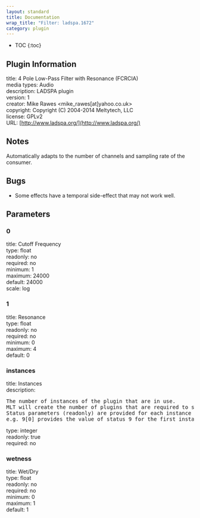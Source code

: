 ```yaml
---
layout: standard
title: Documentation
wrap_title: "Filter: ladspa.1672"
category: plugin
---
```

* TOC
{:toc}

## Plugin Information

title: 4 Pole Low-Pass Filter with Resonance (FCRCIA)  
media types:
Audio  
description: LADSPA plugin  
version: 1  
creator: Mike Rawes <mike_rawes[at]yahoo.co.uk>  
copyright: Copyright (C) 2004-2014 Meltytech, LLC  
license: GPLv2  
URL: [http://www.ladspa.org/](http://www.ladspa.org/)  

## Notes

Automatically adapts to the number of channels and sampling rate of the consumer.

## Bugs

* Some effects have a temporal side-effect that may not work well.


## Parameters

### 0

title: Cutoff Frequency    
type: float  
readonly: no  
required: no  
minimum: 1  
maximum: 24000  
default: 24000  
scale: log  

### 1

title: Resonance    
type: float  
readonly: no  
required: no  
minimum: 0  
maximum: 4  
default: 0  

### instances

title: Instances    
description:
<pre>
The number of instances of the plugin that are in use.
MLT will create the number of plugins that are required to support the number of audio channels.
Status parameters (readonly) are provided for each instance and are accessed by specifying the instance number after the identifier (starting at zero).
e.g. 9[0] provides the value of status 9 for the first instance.
</pre>
type: integer  
readonly: true  
required: no  

### wetness

title: Wet/Dry    
type: float  
readonly: no  
required: no  
minimum: 0  
maximum: 1  
default: 1  

